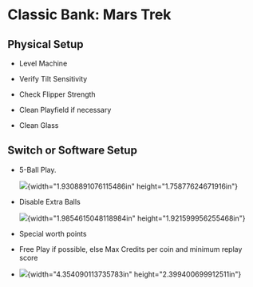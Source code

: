 # Classic Bank: Mars Trek

## Physical Setup

-   Level Machine

-   Verify Tilt Sensitivity

-   Check Flipper Strength

-   Clean Playfield if necessary

-   Clean Glass

## Switch or Software Setup

-   5-Ball Play.

    ![](media/image1.png){width="1.9308891076115486in" height="1.75877624671916in"}

-   Disable Extra Balls

    ![](media/image2.png){width="1.9854615048118984in" height="1.921599956255468in"}

-   Special worth points

-   Free Play if possible, else Max Credits per coin and minimum replay score

-   ![](media/image3.png){width="4.354090113735783in" height="2.399400699912511in"}

